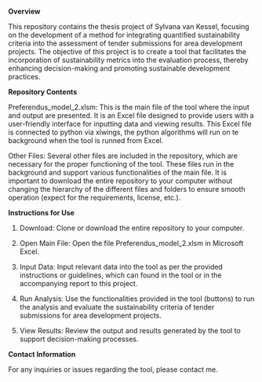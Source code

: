 **Overview**

This repository contains the thesis project of Sylvana van Kessel, focusing on the development of a method for integrating quantified sustainability criteria into the assessment of tender submissions for area development projects. 
The objective of this project is to create a tool that facilitates the incorporation of sustainability metrics into the evaluation process, thereby enhancing decision-making and promoting sustainable development practices.

**Repository Contents**

Preferendus_model_2.xlsm: This is the main file of the tool where the input and output are presented. It is an Excel file designed to provide users with a user-friendly interface for inputting data and viewing results. 
This Excel file is connected to python via xlwings, the python algorithms will run on te background when the tool is runned from Excel.

Other Files: Several other files are included in the repository, which are necessary for the proper functioning of the tool. These files run in the background and support various functionalities of the main file. 
It is important to download the entire repository to your computer without changing the hierarchy of the different files and folders to ensure smooth operation (expect for the requirements, license, etc.).

**Instructions for Use**

1. Download: Clone or download the entire repository to your computer.

2. Open Main File: Open the file Preferendus_model_2.xlsm in Microsoft Excel.

3. Input Data: Input relevant data into the tool as per the provided instructions or guidelines, which can found in the tool or in the accompanying report to this project.

4. Run Analysis: Use the functionalities provided in the tool (buttons) to run the analysis and evaluate the sustainability criteria of tender submissions for area development projects.

5. View Results: Review the output and results generated by the tool to support decision-making processes.
   
**Contact Information**

For any inquiries or issues regarding the tool, please contact me.
